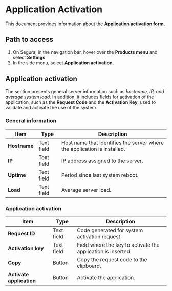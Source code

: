 # Application Activation

This document provides information about the **Application activation form.**

## Path to access

1. On Segura, in the navigation bar, hover over the **Products menu** and select **Settings**.  
2. In the side menu, select **Application activation.**

## Application activation

The section presents general server information such as *hostname, IP, and average system load*. In addition, it includes fields for activation of the application, such as the **Request Code** and the **Activation Key**, used to validate and activate the use of the system

### General information

| Item | Type | Description |
| ----- | ----- | ----- |
| **Hostname** | Text field | Host name that identifies the server where the application is installed. |
| **IP** | Text field | IP address assigned to the server. |
| **Uptime** | Text field | Period since last system reboot. |
| **Load** | Text field | Average server load. |

### Application activation

| Item | Type | Description |
| ----- | ----- | ----- |
| **Request ID** | Text field | Code generated for system activation request. |
| **Activation key** | Text field | Field where the key to activate the application is inserted. |
| **Copy** | Button | Copy the request code to the clipboard. |
| **Activate application** | Button | Activate the application. |
